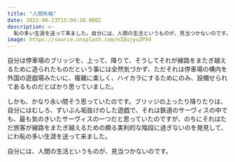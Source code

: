 ```yaml
---
title: "人間失格"
date: 2022-08-23T15:04:10.000Z
description: >-
  恥の多い生涯を送って来ました。自分には、人間の生活というものが、見当つかないのです。
image: https://source.unsplash.com/nIDujyuZPX4
---
```

自分は停車場のブリッジを、上って、降りて、そうしてそれが線路をまたぎ越えるために造られたものだという事には全然気づかず、ただそれは停車場の構内を外国の遊戯場みたいに、複雑に楽しく、ハイカラにするためにのみ、設備せられてあるものだとばかり思っていました。

しかも、かなり永い間そう思っていたのです。ブリッジの上ったり降りたりは、自分にはむしろ、ずいぶん垢抜けのした遊戯で、それは鉄道のサーヴィスの中でも、最も気のきいたサーヴィスの一つだと思っていたのですが、のちにそれはただ旅客が線路をまたぎ越えるための頗る実利的な階段に過ぎないのを発見して、にわ恥の多い生涯を送って来ました。

自分には、人間の生活というものが、見当つかないのです。
